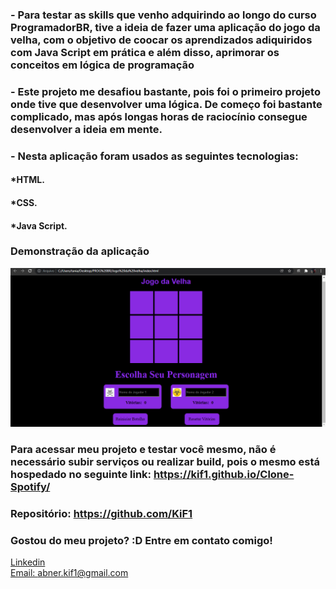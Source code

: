 ### - Para testar as skills que venho adquirindo ao longo do curso ProgramadorBR, tive a ideia de fazer uma aplicação do jogo da velha, com o objetivo de coocar os aprendizados adiquiridos com Java Script em prática e além disso, aprimorar os conceitos em lógica de programação
### - Este projeto me desafiou bastante, pois foi o primeiro projeto onde tive que desenvolver uma lógica. De começo foi bastante complicado, mas após longas horas de raciocínio consegue desenvolver a ideia em mente.

### - Nesta aplicação foram usados as seguintes tecnologias:

#### *HTML.
#### *CSS.
#### *Java Script.

### Demonstração da aplicação
![Tela inicial](./imagens/gif.gif)

### Para acessar meu projeto e testar você mesmo, não é necessário subir serviços ou realizar build, pois o mesmo está hospedado no seguinte link: https://kif1.github.io/Clone-Spotify/
### Repositório: https://github.com/KiF1

### Gostou do meu projeto? :D Entre em contato comigo! 
[Linkedin](https://www.linkedin.com/in/abner-santos-b195b8228/) <br/>
[Email: abner.kif1@gmail.com](mailto:abner.kif1@gmail.com)

